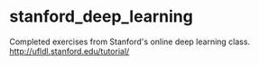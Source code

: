 # stanford_deep_learning
Completed exercises from Stanford's online deep learning class.
http://ufldl.stanford.edu/tutorial/

